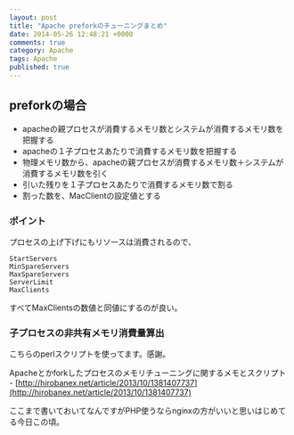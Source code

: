 ```yaml
---
layout: post
title: "Apache preforkのチューニングまとめ"
date: 2014-05-26 12:48:21 +0000
comments: true
category: Apache
tags: Apache
published: true
---
```


## preforkの場合

- apacheの親プロセスが消費するメモリ数とシステムが消費するメモリ数を把握する
- apacheの１子プロセスあたりで消費するメモリ数を把握する
- 物理メモリ数から、apacheの親プロセスが消費するメモリ数＋システムが消費するメモリ数を引く
- 引いた残りを１子プロセスあたりで消費するメモリ数で割る
- 割った数を、MacClientの設定値とする

### ポイント

プロセスの上げ下げにもリソースは消費されるので、

```
StartServers
MinSpareServers
MaxSpareServers
ServerLimit
MaxClients
```

すべてMaxClientsの数値と同値にするのが良い。

### 子プロセスの非共有メモリ消費量算出
こちらのperlスクリプトを使ってます。感謝。

Apacheとかforkしたプロセスのメモリチューニングに関するメモとスクリプト - [http://hirobanex.net/article/2013/10/1381407737](http://hirobanex.net/article/2013/10/1381407737)

ここまで書いておいてなんですがPHP使うならnginxの方がいいと思いはじめてる今日この頃。
